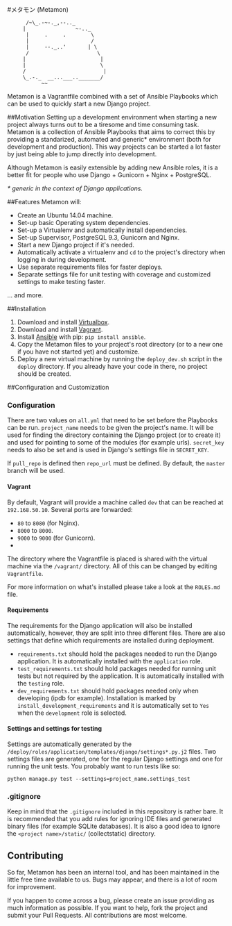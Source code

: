 #メタモン (Metamon)
```
      /~\_.-~-._,--.._
     |                ~-.._
      |     .     .        \
      |                    /
      |     --._..'       | \
      /                      \
     |                        |
     |                        \
     /                         |
     \_.-._  __...___.._______/
           ~~
```

Metamon is a Vagrantfile combined with a set of Ansible Playbooks which can be used to quickly start a new Django project.


##Motivation
Setting up a development environment when starting a new project always turns out to be a tiresome and time consuming task. Metamon is a collection of Ansible Playbooks that aims to correct this by providing a standarized, automated and generic\* environment (both for development and production). This way projects can be started a lot faster by just being able to jump directly into development.

Although Metamon is easily extensible by adding new Ansible roles, it is a better fit for people who use Django + Gunicorn + Nginx + PostgreSQL.

_\* generic in the context of Django applications._


##Features
Metamon will:
* Create an Ubuntu 14.04 machine.
* Set-up basic Operating system dependencies.
* Set-up a Virtualenv and automatically install dependencies.
* Set-up Supervisor, PostgreSQL 9.3, Gunicorn and Nginx.
* Start a new Django project if it's needed.
* Automatically activate a virtualenv and `cd` to the project's directory when logging in during development.
* Use separate requirements files for faster deploys.
* Separate settings file for unit testing with coverage and customized settings to make testing faster.

... and more.

##Installation
1. Download and install [Virtualbox](https://www.virtualbox.org/wiki/Downloads).
2. Download and install [Vagrant](https://www.vagrantup.com/downloads.html).
3. Install [Ansible](http://www.ansible.com/home) with pip: `pip install ansible`.
4. Copy the Metamon files to your project's root directory (or to a new one if you have not started yet) and customize.
5. Deploy a new virtual machine by running the `deploy_dev.sh` script in the `deploy` directory. If you already have your code in there, no project should be created.


##Configuration and Customization
### Configuration
There are two values on `all.yml` that need to be set before the Playbooks can be run. `project_name` needs to be given the project's name. It will be used for finding the directory containing the Django project (or to create it) and used for pointing to some of the modules (for example urls). `secret_key` needs to also be set and is used in Django's settings file in `SECRET_KEY`.

If `pull_repo` is defined then `repo_url` must be defined. By default, the `master` branch will be used.

#### Vagrant
By default, Vagrant will provide a machine called `dev` that can be reached at `192.168.50.10`. Several ports are forwarded:
* `80` to `8080` (for Nginx).
* `8000` to `8000`.
* `9000` to `9000` (for Gunicorn).
*
The directory where the Vagrantfile is placed is shared with the virtual machine via the `/vagrant/` directory. All of this can be changed by editing `Vagrantfile`.

For more information on what's installed please take a look at the `ROLES.md` file.

#### Requirements
The requirements for the Django application will also be installed automatically, however, they are split into three different files. There are also settings that define which requirements are installed during deployment.
* `requirements.txt` should hold the packages needed to run the Django application. It is automatically installed with the `application` role.
* `test_requirements.txt` should hold packages needed for running unit tests but not required by the application. It is automatically installed with the `testing` role.
* `dev_requirements.txt` should hold packages needed only when developing (ipdb for example). Installation is marked by `install_development_requirements` and it is automatically set to `Yes` when the `development` role is selected.

#### Settings and settings for testing
Settings are automatically generated by the `/deploy/roles/application/templates/django/settings*.py.j2` files. Two settings files are generated, one for the regular Django settings and one for running the unit tests. You probably want to run tests like so:

`python manage.py test --settings=project_name.settings_test`

### .gitignore
Keep in mind that the `.gitignore` included in this repository is rather bare. It is recommended that you add rules for ignoring IDE files and generated binary files (for example SQLite databases). It is also a good idea to ignore the `<project name>/static/` (collectstatic) directory.

## Contributing
So far, Metamon has been an internal tool, and has been maintained in the little free time available to us.  Bugs may appear, and there is a lot of room for improvement.

If you happen to come across a bug, please create an issue providing as much information as possible. If you want to help, fork the project and submit your Pull Requests. All contributions are most welcome.
